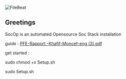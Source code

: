 
![FileBeat](https://github.com/user-attachments/assets/21d9fe88-c5ac-4d3f-8d2d-5490eddcc234)

Greetings
----------

SocOp is an automated Opensource Soc Stack installation 

guide : [PFE-Rapport -Khafif-Moncef-eng (3).pdf](https://github.com/user-attachments/files/17270111/PFE-Rapport.-Khafif-Moncef-eng.3.pdf)


get started :

sudo chmod +x Setup.sh

sudo Setup.sh


